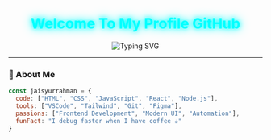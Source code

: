 <!-- Header Title -->
<div align="center">

  <h1 style="color:#00ffff; text-shadow:0 0 10px #00ffff, 0 0 20px #00ffff;">
    <b>Welcome To My Profile GitHub</b>
  </h1>

  <!-- Typing Animation -->
  <img src="https://readme-typing-svg.demolab.com?font=Fira+Code&weight=600&size=26&pause=1000&color=00FFFF&center=true&vCenter=true&width=500&lines=Hi+!+I'm+Jaisyurrahman;A+Frontend+Developer;A+Creative+UI+Designer;Welcome+Here!" alt="Typing SVG" />

</div>

---

### 🧠 About Me
```js
const jaisyurrahman = {
  code: ["HTML", "CSS", "JavaScript", "React", "Node.js"],
  tools: ["VSCode", "Tailwind", "Git", "Figma"],
  passions: ["Frontend Development", "Modern UI", "Automation"],
  funFact: "I debug faster when I have coffee ☕"
}
